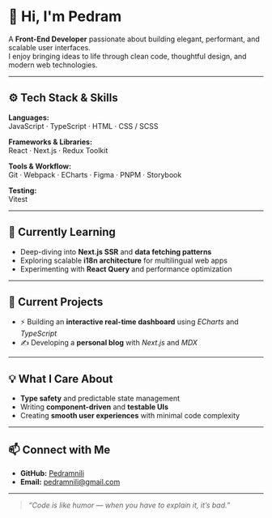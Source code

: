 # 👋 Hi, I'm Pedram  

A **Front-End Developer** passionate about building elegant, performant, and scalable user interfaces.  
I enjoy bringing ideas to life through clean code, thoughtful design, and modern web technologies.

---

## ⚙️ Tech Stack & Skills  

**Languages:**  
JavaScript · TypeScript · HTML · CSS / SCSS  

**Frameworks & Libraries:**  
React · Next.js · Redux Toolkit 

**Tools & Workflow:**  
Git · Webpack · ECharts · Figma · PNPM · Storybook  

**Testing:**  
Vitest  

---

## 🌱 Currently Learning  
- Deep-diving into **Next.js SSR** and **data fetching patterns**  
- Exploring scalable **i18n architecture** for multilingual web apps  
- Experimenting with **React Query** and performance optimization  

---

## 🔭 Current Projects  
- ⚡ Building an **interactive real-time dashboard** using *ECharts* and *TypeScript*  
- ✍️ Developing a **personal blog** with *Next.js* and *MDX*  

---

## 💡 What I Care About  
- **Type safety** and predictable state management  
- Writing **component-driven** and **testable UIs**  
- Creating **smooth user experiences** with minimal code complexity  

---

## 📫 Connect with Me  

- **GitHub:** [Pedramnili](https://github.com/Pedramnili)  
- **Email:** pedramnili@gmail.com  

---

> _“Code is like humor — when you have to explain it, it’s bad.”_
